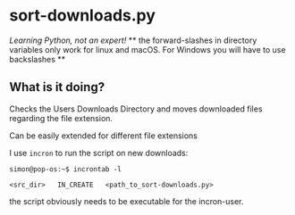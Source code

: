 # sort-downloads.py
*Learning Python, not an expert!*
** the forward-slashes in directory variables only work for linux and macOS. For Windows you will have to use backslashes **

## What is it doing?
Checks the Users Downloads Directory and moves downloaded files regarding the file extension.

Can be easily extended for different file extensions

I use `incron` to run the script on new downloads:
```
simon@pop-os:~$ incrontab -l

<src_dir>	IN_CREATE	<path_to_sort-downloads.py>
```
the script obviously needs to be executable for the incron-user.
